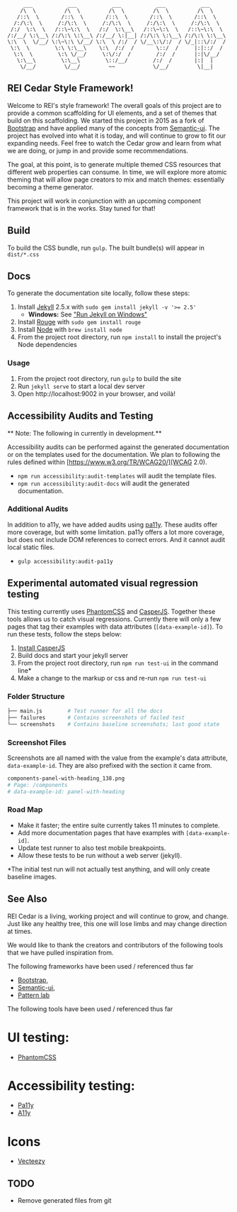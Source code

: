          ___           ___           ___           ___           ___
        /\  \         /\  \         /\  \         /\  \         /\  \
       /::\  \       /::\  \       /::\  \       /::\  \       /::\  \
      /:/\:\  \     /:/\:\  \     /:/\:\  \     /:/\:\  \     /:/\:\  \
     /:/  \:\  \   /::\~\:\  \   /:/  \:\__\   /::\~\:\  \   /::\~\:\  \
    /:/__/ \:\__\ /:/\:\ \:\__\ /:/__/ \:|__| /:/\:\ \:\__\ /:/\:\ \:\__\
    \:\  \  \/__/ \:\~\:\ \/__/ \:\  \ /:/  / \/__\:\/:/  / \/_|::\/:/  /
     \:\  \        \:\ \:\__\    \:\  /:/  /       \::/  /     |:|::/  /
      \:\  \        \:\ \/__/     \:\/:/  /        /:/  /      |:|\/__/
       \:\__\        \:\__\        \::/__/        /:/  /       |:|  |
        \/__/         \/__/         ~~            \/__/         \|__|

REI Cedar Style Framework!
--------------------------

Welcome to REI's style framework! The overall goals of this project are to provide a common scaffolding for UI elements,
and a set of themes that build on this scaffolding. We started this project in 2015 as a fork of
[Bootstrap](http://getbootstrap.com/) and have applied many of the concepts from [Semantic-ui](http://semantic-ui.com/).
The project has evolved into what it is today, and will continue to grow to fit our expanding needs. Feel free to watch
the Cedar grow and learn from what we are doing, or jump in and provide some recommendations.

The goal, at this point, is to generate multiple themed CSS resources that different web properties can consume.
In time, we will explore more atomic theming that will allow page creators to mix and match themes: essentially becoming
a theme generator.

This project will work in conjunction with an upcoming component framework that is in the works.  Stay tuned for that!

## Build

To build the CSS bundle, run `gulp`. The built bundle(s) will appear in
`dist/*.css`

## Docs

To generate the documentation site locally, follow these steps:

1. Install [Jekyll](http://jekyllrb.com/docs/installation) 2.5.x with
   `sudo gem install jekyll -v '>= 2.5'`
    - **Windows:** See ["Run Jekyll on Windows"](http://jekyll-windows.juthilo.com/)
1. Install [Rouge](https://github.com/jneen/rouge) with `sudo gem install rouge`
1. Install [Node](https://nodejs.org/download/) with `brew install node`
1. From the project root directory, run `npm install` to install the project's
   Node dependencies

### Usage

1. From the project root directory, run `gulp` to build the site
1. Run `jekyll serve` to start a local dev server
1. Open http://localhost:9002 in your browser, and voilà!

## Accessibility Audits and Testing

** Note: The following in currently in development.**

Accessibility audits can be performed against the generated documentation or on the templates used for the
documentation. We plan to following the rules defined within [https://www.w3.org/TR/WCAG20/](WCAG 2.0).

* `npm run accessibility:audit-templates` will audit the template files.
* `npm run accessibility:audit-docs` will audit the generated documentation.

### Additional Audits

In addition to a11y, we have added audits using [pa11y](https://www.npmjs.com/package/pa11y). These audits offer more
coverage, but with some limitation. pa11y offers a lot more coverage, but does not include DOM references to correct
errors. And it cannot audit local static files.

- `gulp accessibility:audit-pa11y`

## Experimental automated visual regression testing

This testing currently uses [PhantomCSS](https://github.com/Huddle/PhantomCSS) and [CasperJS](http://casperjs.org/).
Together these tools allows us to catch visual regressions. Currently there will only a few pages that tag their
examples with data attributes (`[data-example-id]`). To run these tests, follow the steps below:

1. [Install CasperJS](http://docs.casperjs.org/en/latest/installation.html)
1. Build docs and start your jekyll server
1. From the project root directory, run `npm run test-ui` in the command line*
1. Make a change to the markup or css and re-run `npm run test-ui`

### Folder Structure

```bash
├── main.js        # Test runner for all the docs
├── failures       # Contains screenshots of failed test
└── screenshots    # Contains baseline screenshots; last good state
```

### Screenshot Files

Screenshots are all named with the value from the example's data attribute, `data-example-id`. They are also prefixed
with the section it came from.

```bash
components-panel-with-heading_138.png
# Page: /components
# data-example-id: panel-with-heading
```

### Road Map

* Make it faster; the entire suite currently takes 11 minutes to complete.
* Add more documentation pages that have examples with `[data-example-id]`.
* Update test runner to also test mobile breakpoints.
* Allow these tests to be run without a web server (jekyll).

*The initial test run will not actually test anything, and will only create baseline images.

## See Also
REI Cedar is a living, working project and will continue to grow, and change. Just like any healthy tree, this one will
lose limbs and may change direction at times.

We would like to thank the creators and contributors of the following tools that we have pulled inspiration from.

The following frameworks have been used / referenced thus far

 - [Bootstrap](http://getbootstrap.com/),
 - [Semantic-ui](http://semantic-ui.com/),
 - [Pattern lab](http://patternlab.io/about.html)

The following tools have been used / referenced thus far

# UI testing:

 - [PhantomCSS](https://github.com/Huddle/PhantomCSS/blob/master/README.md)

# Accessibility testing:

 - [Pa11y](http://pa11y.org/)
 - [A11y](https://addyosmani.com/a11y/)

# Icons

 - [Vecteezy](http://creativecommons.org/licenses/by/3.0/deed.en_US)

## TODO

- Remove generated files from git

